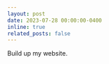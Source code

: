 ```yaml
---
layout: post
date: 2023-07-28 00:00:00-0400
inline: true
related_posts: false
---
```


Build up my website.
